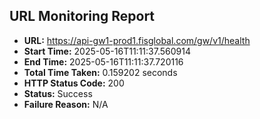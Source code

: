 ## URL Monitoring Report

- **URL:** https://api-gw1-prod1.fisglobal.com/gw/v1/health
- **Start Time:** 2025-05-16T11:11:37.560914
- **End Time:** 2025-05-16T11:11:37.720116
- **Total Time Taken:** 0.159202 seconds
- **HTTP Status Code:** 200
- **Status:** Success
- **Failure Reason:** N/A
